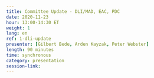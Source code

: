 ```yaml
---
title: Committee Update - DLI/MAD, EAC, PDC
date: 2020-11-23
hour: 13:00-14:30 ET
weight: 1
lang: en
ref: 1-dli-update
presenter: [Gilbert Bede, Arden Kayzak, Peter Webster]
length: 90 minutes
time: synchronous
category: presentation
session-link:
---
```

